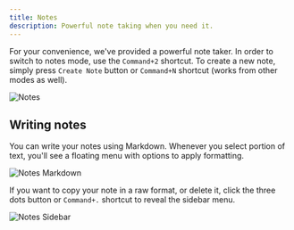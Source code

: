 ```yaml
---
title: Notes
description: Powerful note taking when you need it.
---
```


For your convenience, we've provided a powerful note taker. In order to switch to notes mode, use the `Command+2` shortcut.
To create a new note, simply press `Create Note` button or `Command+N` shortcut (works from other modes as well).

![Notes](/docs/notes.png "Notes")

## Writing notes

You can write your notes using Markdown. Whenever you select portion of text, you'll see a floating menu with options to apply formatting.

![Notes Markdown](/docs/note-markdown.png "Notes Markdown")

If you want to copy your note in a raw format, or delete it, click the three dots button or `Command+.` shortcut to reveal the sidebar menu.

![Notes Sidebar](/docs/note-sidebar.png "Notes Sidebar")

